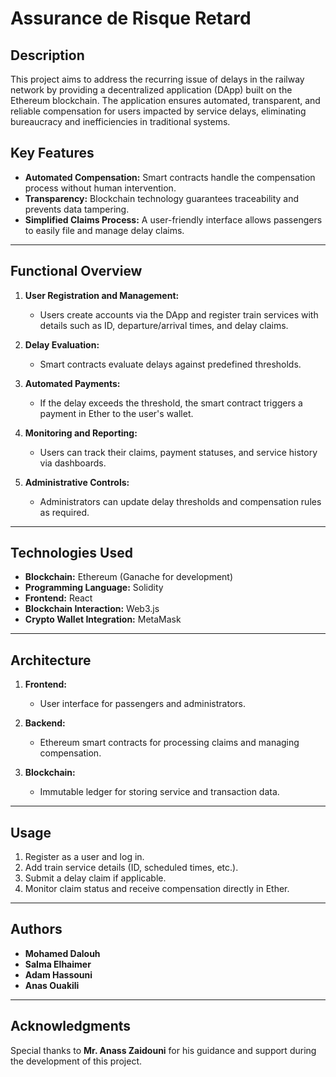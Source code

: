 # Assurance de Risque Retard

## Description
This project aims to address the recurring issue of delays in the railway network by providing a decentralized application (DApp) built on the Ethereum blockchain. The application ensures automated, transparent, and reliable compensation for users impacted by service delays, eliminating bureaucracy and inefficiencies in traditional systems.

## Key Features
- **Automated Compensation:** Smart contracts handle the compensation process without human intervention.
- **Transparency:** Blockchain technology guarantees traceability and prevents data tampering.
- **Simplified Claims Process:** A user-friendly interface allows passengers to easily file and manage delay claims.

---

## Functional Overview
1. **User Registration and Management:**
   - Users create accounts via the DApp and register train services with details such as ID, departure/arrival times, and delay claims.

2. **Delay Evaluation:**
   - Smart contracts evaluate delays against predefined thresholds.

3. **Automated Payments:**
   - If the delay exceeds the threshold, the smart contract triggers a payment in Ether to the user's wallet.

4. **Monitoring and Reporting:**
   - Users can track their claims, payment statuses, and service history via dashboards.

5. **Administrative Controls:**
   - Administrators can update delay thresholds and compensation rules as required.

---

## Technologies Used
- **Blockchain:** Ethereum (Ganache for development)
- **Programming Language:** Solidity
- **Frontend:** React
- **Blockchain Interaction:** Web3.js
- **Crypto Wallet Integration:** MetaMask

---

## Architecture
1. **Frontend:**
   - User interface for passengers and administrators.

2. **Backend:**
   - Ethereum smart contracts for processing claims and managing compensation.

3. **Blockchain:**
   - Immutable ledger for storing service and transaction data.

---

## Usage
1. Register as a user and log in.
2. Add train service details (ID, scheduled times, etc.).
3. Submit a delay claim if applicable.
4. Monitor claim status and receive compensation directly in Ether.

---

## Authors
- **Mohamed Dalouh**
- **Salma Elhaimer**
- **Adam Hassouni**
- **Anas Ouakili**

---

## Acknowledgments
Special thanks to **Mr. Anass Zaidouni** for his guidance and support during the development of this project.
